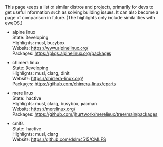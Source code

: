 This page keeps a list of similar distros and projects, primarily for devs to get useful information such as solving building issues.
It can also become a page of comparison in future.
(The highlights only include similarities with eweOS.)

- alpine linux  
  State: Developing     
  Highlights: musl, busybox     
  Website: https://www.alpinelinux.org/     
  Packages: https://pkgs.alpinelinux.org/packages

- chimera linux     
  State: Developing     
  Highlights: musl, clang, dinit        
  Website: https://chimera-linux.org/       
  Packages: https://github.com/chimera-linux/cports     

- mere linux        
  State: Inactive       
  Highlights: musl, clang, busybox, pacman      
  Website: https://merelinux.org/       
  Packages: https://github.com/jhuntwork/merelinux/tree/main/packages   

- cmlfs     
  State: Inactive       
  Highlights: musl, clang       
  Website: https://github.com/dslm4515/CMLFS        